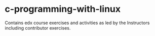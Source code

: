 # c-programming-with-linux
Contains edx course exercises and activities as led by the Instructors including contributor exercises.
